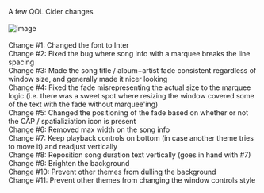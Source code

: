 A few QOL Cider changes<br>
<br>
![image](https://user-images.githubusercontent.com/23534814/170405739-504df623-54c4-493f-9158-1e3e6a0695d8.png)<br>
<br>
Change #1: Changed the font to Inter<br>
Change #2: Fixed the bug where song info with a marquee breaks the line spacing<br>
Change #3: Made the song title / album+artist fade consistent regardless of window size, and generally made it nicer looking<br>
Change #4: Fixed the fade misrepresenting the actual size to the marquee logic (i.e. there was a sweet spot where resizing the window covered some of the text with the fade without marquee'ing)<br>
Change #5: Changed the positioning of the fade based on whether or not the CAP / spatializiation icon is present<br>
Change #6: Removed max width on the song info<br>
Change #7: Keep playback controls on bottom (in case another theme tries to move it) and readjust vertically<br>
Change #8: Reposition song duration text vertically (goes in hand with #7)<br>
Change #9: Brighten the background<br>
Change #10: Prevent other themes from dulling the background<br>
Change #11: Prevent other themes from changing the window controls style<br>

